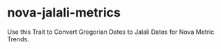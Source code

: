 # nova-jalali-metrics
Use this Trait to Convert Gregorian Dates to Jalali Dates for Nova Metric Trends.
